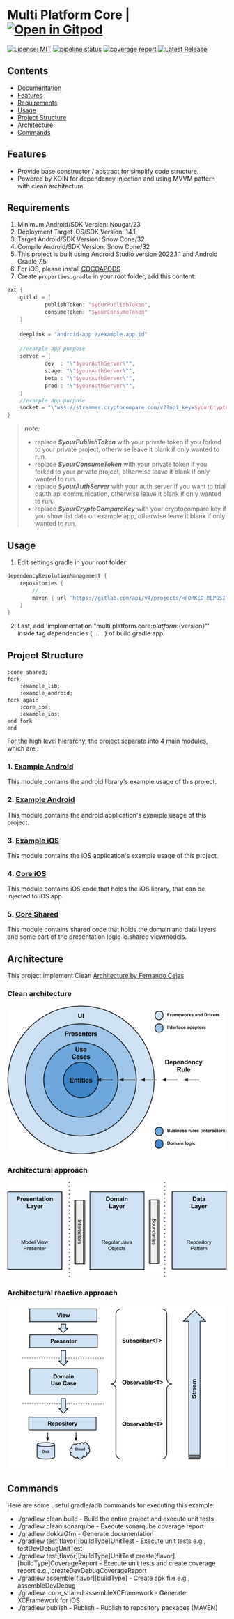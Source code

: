 # Multi Platform Core  | [![Open in Gitpod](https://gitpod.io/button/open-in-gitpod.svg)](https://gitpod.io/#https://gitlab.com/tossaro/kotlin-multi-platform-core/tree/develop)

[![License: MIT](https://img.shields.io/badge/License-MIT-yellow.svg)](https://opensource.org/licenses/MIT) [![pipeline status](https://gitlab.com/tossaro/kotlin-multi-platform-core/badges/main/pipeline.svg)](https://gitlab.com/tossaro/kotlin-multi-platform-core/-/commits/main) [![coverage report](https://gitlab.com/tossaro/kotlin-multi-platform-core/badges/main/coverage.svg)](https://gitlab.com/tossaro/kotlin-multi-platform-core/-/commits/main) [![Latest Release](https://gitlab.com/tossaro/kotlin-multi-platform-core/-/badges/release.svg)](https://gitlab.com/tossaro/kotlin-multi-platform-core/-/releases)

## Contents

- [Documentation](https://gitlab.com/tossaro/kotlin-multi-platform-core/tree/main/docs)
- [Features](#features)
- [Requirements](#requirements)
- [Usage](#usage)
- [Project Structure](#project-structure)
- [Architecture](#architecture)
- [Commands](#commands)

## Features

- Provide base constructor / abstract for simplify code structure.
- Powered by KOIN for dependency injection and using MVVM pattern with clean architecture.

## Requirements

1. Minimum Android/SDK Version: Nougat/23
2. Deployment Target iOS/SDK Version: 14.1
3. Target Android/SDK Version: Snow Cone/32
4. Compile Android/SDK Version: Snow Cone/32
5. This project is built using Android Studio version 2022.1.1 and Android Gradle 7.5
6. For iOS, please install [COCOAPODS](https://cocoapods.org/)
7. Create `properties.gradle` in your root folder, add this content:
```groovy
ext {
    gitlab = [
            publishToken: "$yourPublishToken",
            consumeToken: "$yourConsumeToken"
    ]

    deeplink = "android-app://example.app.id"

    //example app purpose
    server = [
            dev  : "\"$yourAuthServer\"",
            stage: "\"$yourAuthServer\"",
            beta : "\"$yourAuthServer\"",
            prod : "\"$yourAuthServer\"",
    ]
    //example app purpose
    socket = "\"wss://streamer.cryptocompare.com/v2?api_key=$yourCryptoCompareKey\""
}
```
> ***note:***
>- replace ***$yourPublishToken*** with your private token if you forked to your private project, otherwise leave it blank if only wanted to run.
>- replace ***$yourConsumeToken*** with your private token if you forked to your private project, otherwise leave it blank if only wanted to run.
>- replace ***$yourAuthServer*** with your auth server if you want to trial oauth api communication, otherwise leave it blank if only wanted to run.
>- replace ***$yourCryptoCompareKey*** with your cryptocompare key if you show list data on example app, otherwise leave it blank if only wanted to run.

## Usage

1. Edit settings.gradle in your root folder:

```groovy
dependencyResolutionManagement {
    repositories {
        //...
        maven { url 'https://gitlab.com/api/v4/projects/<FORKED_REPOSITORY_ID>/packages/maven' }
    }
}
```

2. Last, add 'implementation "multi.platform.core:${platform}:${version}"' inside tag
   dependencies { . . . } of build.gradle app

## Project Structure

```plantuml
:core_shared;
fork
    :example_lib;
    :example_android;
fork again
    :core_ios;
    :example_ios;
end fork
end
```
For the high level hierarchy, the project separate into 4 main modules, which are :

### 1. [Example Android](https://gitlab.com/tossaro/kotlin-multi-platform-core/tree/main/example_lib)

This module contains the android library's example usage of this project.

### 2. [Example Android](https://gitlab.com/tossaro/kotlin-multi-platform-core/tree/main/example_android)

This module contains the android application's example usage of this project.

### 3. [Example iOS](https://gitlab.com/tossaro/kotlin-multi-platform-core/tree/main/example_ios)

This module contains the iOS application's example usage of this project.

### 4. [Core iOS](https://gitlab.com/tossaro/kotlin-multi-platform-core/tree/main/core_ios)
This module contains iOS code that holds the iOS library, that can be injected to iOS app.

### 5. [Core Shared](https://gitlab.com/tossaro/kotlin-multi-platform-core/tree/main/core_shared)
This module contains shared code that holds the domain and data layers and some part of the presentation logic ie.shared viewmodels.

## Architecture

This project implement
Clean [Architecture by Fernando Cejas](https://github.com/android10/Android-CleanArchitecture)

### Clean architecture

![Image Clean architecture](/resources/clean_architecture.png)

### Architectural approach

![Image Architectural approach](/resources/clean_architecture_layers.png)

### Architectural reactive approach

![Image Architectural reactive approach](/resources/clean_architecture_layers_details.png)

## Commands

Here are some useful gradle/adb commands for executing this example:

* ./gradlew clean build - Build the entire project and execute unit tests
* ./gradlew clean sonarqube - Execute sonarqube coverage report
* ./gradlew dokkaGfm - Generate documentation
* ./gradlew test[flavor][buildType]UnitTest - Execute unit tests e.g., testDevDebugUnitTest
* ./gradlew test[flavor][buildType]UnitTest create[flavor][buildType]CoverageReport - Execute unit
  tests and create coverage report e.g., createDevDebugCoverageReport
* ./gradlew assemble[flavor][buildType] - Create apk file e.g., assembleDevDebug
* ./gradlew :core_shared:assembleXCFramework - Generate XCFramework for iOS
* ./gradlew publish - Publish - Publish to repository packages (MAVEN)